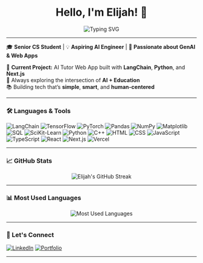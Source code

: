<h1 align="center">Hello, I'm Elijah! 👋</h1>

<p align="center">
  <img src="https://readme-typing-svg.demolab.com?font=Fira+Code&size=24&pause=1000&center=true&vCenter=true&width=435&lines=Computer+Science+Student;AI+%2F+ML+Enthusiast;Full-Stack+Developer;Always+Building+Something+New;Believing+in+a+Bright+Future" alt="Typing SVG" />
</p>

---

🎓 **Senior CS Student** | 💡 **Aspiring AI Engineer** | 🧠 **Passionate about GenAI & Web Apps**

🔭 **Current Project:** AI Tutor Web App built with **LangChain**, **Python**, and **Next.js**  
🌱 Always exploring the intersection of **AI + Education**  
📚 Building tech that’s **simple**, **smart**, and **human-centered**  

---

### 🛠️ Languages & Tools

![LangChain](https://img.shields.io/badge/LangChain-000000?style=for-the-badge&logo=openai&logoColor=white)
![TensorFlow](https://img.shields.io/badge/TensorFlow-FF6F00?style=for-the-badge&logo=tensorflow&logoColor=white)
![PyTorch](https://img.shields.io/badge/PyTorch-EE4C2C?style=for-the-badge&logo=pytorch&logoColor=white)
![Pandas](https://img.shields.io/badge/Pandas-150458?style=for-the-badge&logo=pandas&logoColor=white)
![NumPy](https://img.shields.io/badge/NumPy-013243?style=for-the-badge&logo=numpy&logoColor=white)
![Matplotlib](https://img.shields.io/badge/Matplotlib-11557c?style=for-the-badge&logo=python&logoColor=white)
![SQL](https://img.shields.io/badge/SQL-4479A1?style=for-the-badge&logo=postgresql&logoColor=white)
![SciKit-Learn](https://img.shields.io/badge/SciKit_Learn-F7931E?style=for-the-badge&logo=scikit-learn&logoColor=white)
![Python](https://img.shields.io/badge/Python-3670A0?style=for-the-badge&logo=python&logoColor=ffdd54)
![C++](https://img.shields.io/badge/C++-00599C?style=for-the-badge&logo=cplusplus&logoColor=white)
![HTML](https://img.shields.io/badge/HTML-E34F26?style=for-the-badge&logo=html5&logoColor=white)
![CSS](https://img.shields.io/badge/CSS-1572B6?style=for-the-badge&logo=css3&logoColor=white)
![JavaScript](https://img.shields.io/badge/JavaScript-F7DF1E?style=for-the-badge&logo=javascript&logoColor=black)
![TypeScript](https://img.shields.io/badge/TypeScript-007ACC?style=for-the-badge&logo=typescript&logoColor=white)
![React](https://img.shields.io/badge/React-20232A?style=for-the-badge&logo=react&logoColor=61DAFB)
![Next.js](https://img.shields.io/badge/Next.js-000000?style=for-the-badge&logo=nextdotjs&logoColor=white)
![Vercel](https://img.shields.io/badge/Vercel-000000?style=for-the-badge&logo=vercel&logoColor=white)

---

### 📈 GitHub Stats

<p align="center">
  <img src="https://github-readme-streak-stats.herokuapp.com/?user=ECampbell37&theme=radical" alt="Elijah's GitHub Streak" />
</p>


---



### 📊 Most Used Languages

<p align="center">
  <img src="https://github-readme-stats.vercel.app/api/top-langs/?username=ECampbell37&layout=compact&theme=radical" alt="Most Used Languages" />
</p>

---


### 🔗 Let's Connect

[![LinkedIn](https://img.shields.io/badge/LinkedIn-blue?style=for-the-badge&logo=linkedin&logoColor=white)](https://www.linkedin.com/in/elijah-campbell-ihim/)
[![Portfolio](https://img.shields.io/badge/Portfolio-222222?style=for-the-badge&logo=vercel&logoColor=white)](https://elijahcampbellihimportfolio.com)

---
